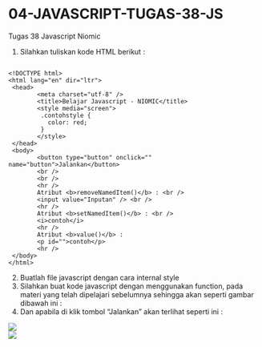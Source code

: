 # 04-JAVASCRIPT-TUGAS-38-JS
Tugas 38 Javascript Niomic
1. Silahkan tuliskan kode HTML berikut : <br>

```

<!DOCTYPE html>
<html lang="en" dir="ltr">
 <head>
        <meta charset="utf-8" />
        <title>Belajar Javascript - NIOMIC</title>
        <style media="screen">
         .contohstyle {
           color: red;
         }
        </style>
 </head>
 <body>
        <button type="button" onclick="" name="button">Jalankan</button>
        <br />
        <br />
        <hr />
        Atribut <b>removeNamedItem()</b> : <br />
        <input value="Inputan" /> <br />
        <hr />
        Atribut <b>setNamedItem()</b> : <br />
        <i>contoh</i>
        <hr />
        Atribut <b>value()</b> :
        <p id="">contoh</p>
        <hr />
 </body>
</html>

```

2. Buatlah file javascript dengan cara internal style
3. Silahkan buat kode javascript dengan menggunakan function, pada materi yang telah dipelajari sebelumnya sehingga akan seperti gambar dibawah ini : <br>
4. Dan apabila di klik tombol “Jalankan” akan terlihat seperti ini :<br>
<img src="https://lh5.googleusercontent.com/2dpzuVwif4HuA5sQpuIDPoKhRWWCx20NO9VCz9o4X3n4mrl6GzkdOhYSCFZ9rQ-5g49dzrBaX7vnHRzUI4K_47yaYrLRr1tAQZbArDZA2o9h7FvL4W6ZXCN0s-mYkoA-b8_KuSpw">
<br>
<img src="https://lh4.googleusercontent.com/oI0_j74eg-v_DHzjqpD5dW7mFSs4aysm6YmSTeZtcZBqIU55Sq-vXVvg2ZUCvcGlEqGJew1N_N8qzSWMwD9D-Itec944GlbD1cPpgjpe1BR2BFC0CrbJ3b3GdLnprk5hT4coUpYE">
